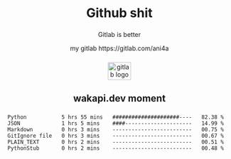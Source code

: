 <h1 align="center">Github shit</h1>

###

<p align="center">Gitlab is better</p>

<p align="center">my gitlab https://gitlab.com/ani4a</p>

###

<div align="center">
  <img src="https://cdn.jsdelivr.net/gh/devicons/devicon/icons/gitlab/gitlab-original.svg" height="40" width="52" alt="gitlab logo"  />
</div>

###

<h2 align="center">wakapi.dev moment</h2>

###

<!--START_SECTION:waka-->

```text
Python           5 hrs 55 mins   #####################----   82.38 %
JSON             1 hrs 5 mins    ####---------------------   14.99 %
Markdown         0 hrs 3 mins    -------------------------   00.75 %
GitIgnore file   0 hrs 3 mins    -------------------------   00.67 %
PLAIN_TEXT       0 hrs 2 mins    -------------------------   00.51 %
PythonStub       0 hrs 2 mins    -------------------------   00.48 %
```

<!--END_SECTION:waka-->

###
